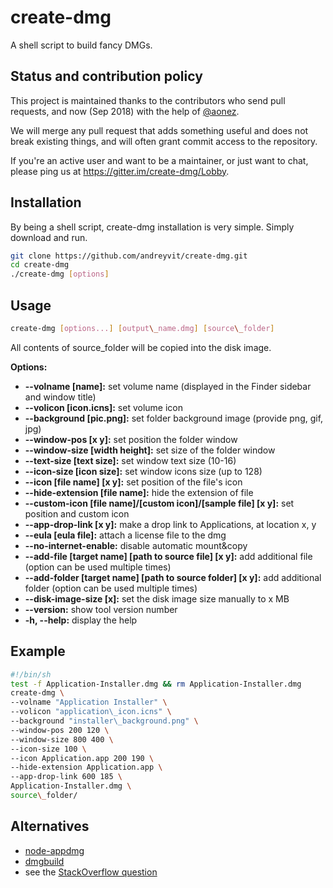create-dmg
==========

A shell script to build fancy DMGs.  


Status and contribution policy
------------------------------

This project is maintained thanks to the contributors who send pull requests, and now (Sep 2018) with the help of [@aonez](https://github.com/aonez).

We will merge any pull request that adds something useful and does not break existing things, and will often grant commit access to the repository.

If you're an active user and want to be a maintainer, or just want to chat, please ping us at https://gitter.im/create-dmg/Lobby.
  
  
Installation
------------
  
By being a shell script, create-dmg installation is very simple. Simply download and run.

```sh
git clone https://github.com/andreyvit/create-dmg.git  
cd create-dmg  
./create-dmg [options]  
```
  
Usage
-----
 
```sh
create-dmg [options...] [output\_name.dmg] [source\_folder]  
```

All contents of source\_folder will be copied into the disk image.  
  
**Options:**  
  
*   **--volname [name]:** set volume name (displayed in the Finder sidebar and window title)  
*   **--volicon [icon.icns]:** set volume icon    
*   **--background [pic.png]:** set folder background image (provide png, gif, jpg)    
*   **--window-pos [x y]:** set position the folder window    
*   **--window-size [width height]:** set size of the folder window    
*   **--text-size [text size]:** set window text size (10-16)    
*   **--icon-size [icon size]:** set window icons size (up to 128)    
*   **--icon [file name] [x y]:** set position of the file's icon    
*   **--hide-extension [file name]:** hide the extension of file    
*   **--custom-icon [file name]/[custom icon]/[sample file] [x y]:** set position and custom icon    
*   **--app-drop-link [x y]:** make a drop link to Applications, at location x, y    
*   **--eula [eula file]:** attach a license file to the dmg    
*   **--no-internet-enable:** disable automatic mount&copy    
*   **--add-file [target name] [path to source file] [x y]:** add additional file (option can be used multiple times)    
*   **--add-folder [target name] [path to source folder] [x y]:** add additional folder (option can be used multiple times)    
*   **--disk-image-size [x]:** set the disk image size manually to x MB    
*   **--version:** show tool version number    
*   **-h, --help:** display the help  
  
  
Example
-------

```sh
#!/bin/sh  
test -f Application-Installer.dmg && rm Application-Installer.dmg  
create-dmg \  
--volname "Application Installer" \  
--volicon "application\_icon.icns" \  
--background "installer\_background.png" \  
--window-pos 200 120 \  
--window-size 800 400 \  
--icon-size 100 \  
--icon Application.app 200 190 \  
--hide-extension Application.app \  
--app-drop-link 600 185 \  
Application-Installer.dmg \  
source\_folder/  
```

Alternatives
------------

* [node-appdmg](https://github.com/LinusU/node-appdmg)
* [dmgbuild](https://pypi.python.org/pypi/dmgbuild)
* see the [StackOverflow question](http://stackoverflow.com/questions/96882/how-do-i-create-a-nice-looking-dmg-for-mac-os-x-using-command-line-tools)
